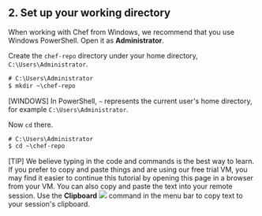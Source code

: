 ## 2. Set up your working directory

When working with Chef from Windows, we recommend that you use Windows PowerShell. Open it as **Administrator**.

Create the <code class="file-path">chef-repo</code> directory under your home directory, <code class="file-path">C:\Users\Administrator</code>.

```ps
# C:\Users\Administrator
$ mkdir ~\chef-repo
```

[WINDOWS] In PowerShell, <code class="file-path">~</code> represents the current user's home directory, for example <code class="file-path">C:\Users\Administrator</code>.

Now `cd` there.

```ps
# C:\Users\Administrator
$ cd ~\chef-repo
```

[TIP] We believe typing in the code and commands is the best way to learn. If you prefer to copy and paste things and are using our free trial VM, you may find it easier to continue this tutorial by opening this page in a browser from your VM. You can also copy and paste the text into your remote session. Use the **Clipboard** <img style="box-shadow:none; margin:0; display:inline;" src="/assets/images/skytap/clipboard.png"/> command in the menu bar to copy text to your session's clipboard.

